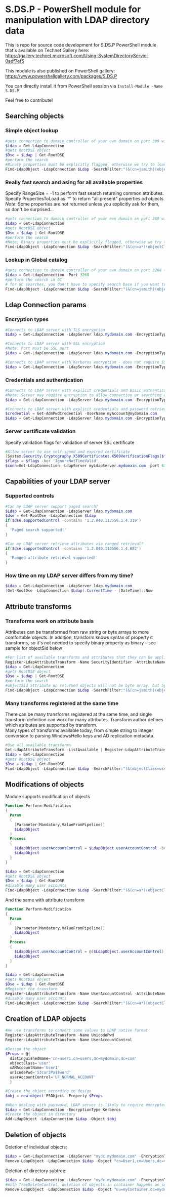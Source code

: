 # S.DS.P - PowerShell module for manipulation with LDAP directory data
This is repo for source code development for S.DS.P PowerShell module that's available on Technet Gallery here: https://gallery.technet.microsoft.com/Using-SystemDirectoryServic-0adf7ef5

This module is also published on PowerShell gallery: https://www.powershellgallery.com/packages/S.DS.P

You can directly install it from PowerShell session via <code>Install-Module -Name S.DS.P</code>

Feel free to contribute!

## Searching objects
### Simple object lookup
```powershell
#gets connection to domain controller of your own domain on port 389 with your current credentials
$Ldap = Get-LdapConnection
#gets RootDSE object
$Dse = $Ldap | Get-RootDSE
#perform the search
#Binary properties must be explicitly flagged, otherwise we try to load them as string
Find-LdapObject -LdapConnection $Ldap -SearchFilter:"(&(cn=jsmith)(objectClass=user)(objectCategory=organizationalPerson))" -SearchBase:"ou=Users,$($Dse.defaultNamingContext)" -PropertiesToLoad:@("sAMAccountName","objectSid") -BinaryProps:@("objectSid")
```
### Really fast search and asing for all available properties
Specify RangeSize = -1 to perform fast search returning common attributes. Specify PropertiesToLoad as '*' to return "all present" properties od objects  
*Note*: Some properties are not returned unless you explicitly ask for them, so don't be surprised...
```powershell
#gets connection to domain controller of your own domain on port 389 with your current credentials
$Ldap = Get-LdapConnection
#gets RootDSE object
$Dse = $Ldap | Get-RootDSE
#perform the search
#Note: Binary properties must be explicitly flagged, otherwise we try to load them as string
Find-LdapObject -LdapConnection $Ldap -SearchFilter:"(&(cn=a*)(objectClass=user)(objectCategory=organizationalPerson))" -SearchBase:"ou=Users,$($Dse.defaultNamingContext)" -RangeSize -1 -PropertiesToLoad '*'
```
### Lookup in Global catalog
```powershell
#gets connection to domain controller of your own domain on port 3268 (Global Catalog) with your current credentials
$Ldap = Get-LdapConnection -Port 3268
#perform the search in GC
# for GC searches, you don't have to specify search base if you want to search entire forest
Find-LdapObject -LdapConnection $Ldap -SearchFilter:"(&(cn=jsmith)(objectClass=user)(objectCategory=organizationalPerson))" -PropertiesToLoad:@("sAMAccountName","objectSid") -BinaryProps:@("objectSid")
```

## Ldap Connection params
### Encryption types
```powershell
#Connects to LDAP server with TLS encryption
$Ldap = Get-LdapConnection -LdapServer ldap.mydomain.com -EncryptionType TLS

#Connects to LDAP server with SSL encryption
#Note: Port must be SSL port
$Ldap = Get-LdapConnection -LdapServer ldap.mydomain.com -EncryptionType SSL -Port 636

#Connects to LDAP server with Kerberos encryption - does not require SSL cert on LDAP server!
$Ldap = Get-LdapConnection -LdapServer ldap.mydomain.com -EncryptionType Kerberos
```
### Credentials and authentication
```powershell
#Connects to LDAP server with explicit credentials and Basic authentication
#Note: Server may require encryption to allow connection or searching of data
$Ldap = Get-LdapConnection -LdapServer ldap.mydomain.com -EncryptionType Kerberos -Credential (Get-Credential) -AuthType Basic

#Connects to LDAP server with explicit credentials and password retrieved on the fly via AdmPwd.E
$credential = Get-AdmPwdCredential -UserName myAccount@mydomain.com
$Ldap = Get-LdapConnection -LdapServer ldap.mydomain.com -EncryptionType Kerberos -Credential $Credential
```
### Server certificate validation
Specify validation flags for validation of server SSL certificate
```powershell
#Allow server to use self-sgned and expired certificate
[System.Security.Cryptography.X509Certificates.X509VerificationFlags]$flags = 'AllowUnknownCertificateAuthority'
$flags = $flags -bor 'IgnoreNotTimeValid'
$conn=Get-LdapConnection -LdapServer myLdapServer.mydomain.com -port 636 -CertificateValidationFlags $flags
```
## Capabilities of your LDAP server
### Supported controls
```powershell
#Can my LDAP server support paged search?
$Ldap = Get-LdapConnection -LdapServer ldap.mydomain.com
$dse = Get-RootDse -LdapConnection $Ldap
if($dse.supportedControl -contains '1.2.840.113556.1.4.319')
{
  'Paged search supported!'
}

#Can my LDAP server retrieve attributes via ranged retrieval?
if($dse.supportedControl -contains '1.2.840.113556.1.4.802')
{
  'Ranged attribute retrieval supported!'
}
```
### How time on my LDAP server differs from my time?
```powershell
$Ldap = Get-LdapConnection -LdapServer ldap.mydomain.com
(Get-RootDse -LdapConnection $Ldap).CurrentTime - [DateTime]::Now
```
## Attribute transforms
### Transforms work on attribute basis
Attributes can be transformed from raw string or byte arrays to more comfortable objects. In addition, transform knows syntax of property it transforms, so it's not needed to specify binary property as binary - see sample for objectSid below
```powershell
#For list of available transforms and attributes that they can be applied on, run Get-LdapAttributeTransform -ListAvailable
Register-LdapAttributeTransform -Name SecurityIdentifier -AttributeName objectSid
$Ldap = Get-LdapConnection
#gets RootDSE object
$Dse = $Ldap | Get-RootDSE
#perform the search
#objectSid attribute on returned objects will not be byte array, but System.Security.Principal.SecurityIdentifier
Find-LdapObject -LdapConnection $Ldap -SearchFilter:"(&(cn=jsmith)(objectClass=user)(objectCategory=organizationalPerson))" -SearchBase:"ou=Users,$($Dse.defaultNamingContext)" -PropertiesToLoad:@("sAMAccountName","objectSid")
```
### Many transforms registered at the same time
There can be many transforms registered at the same time, and single transform definition can work for many attributes. Transform author defines which atributes are supported by transform.  
Many types of transforms available today, from simple string to integer conversion to parsing WindowsHello keys and AD replication metadata.
```powershell
#Use all available transforms
Get-LdapAttributeTransform -ListAvailable | Register-LdapAttributeTransform
$Ldap = Get-LdapConnection
#gets RootDSE object
$Dse = $Ldap | Get-RootDSE
Find-LdapObject -LdapConnection $Ldap -SearchFilter:"(&(objectClass=user)(objectCategory=organizationalPerson))" -SearchBase:"ou=Users,$($Dse.defaultNamingContext)" -PropertiesToLoad:@('*') -RangeSize -1
```
## Modifications of objects
Module supports modification of objects
```powershell
Function Perform-Modification
{
  Param
  (
    [Parameter(Mandatory,ValueFromPipeline)]
    $LdapObject
  )
  Process
  {
    $LdapObject.userAccountControl = $LdapObject.userAccountControl -bor 0x2
    $LdapObject
  }
}

$Ldap = Get-LdapConnection
#gets RootDSE object
$Dse = $Ldap | Get-RootDSE
#disable many user accounts
Find-LdapObject -LdapConnection $Ldap -SearchFilter:"(&(cn=a*)(objectClass=user)(objectCategory=organizationalPerson))" -SearchBase:"ou=Users,$($Dse.defaultNamingContext)" -PropertiesToLoad:@('userAccountControl') | Perform-Modification | Edit-LdapObject -LdapConnection $Ldap -IncludedProps 'userAccountControl'

```
And the same with attribute transform
```powershell
Function Perform-Modification
{
  Param
  (
    [Parameter(Mandatory,ValueFromPipeline)]
    $LdapObject
  )
  Process
  {
    $LdapObject.userAccountControl = @($LdapObject.userAccountControl) + 'UF_ACCOUNTDISABLE'
    $LdapObject
  }
}

$Ldap = Get-LdapConnection
#gets RootDSE object
$Dse = $Ldap | Get-RootDSE
#Register the transform
Register-LdapAttributeTransform -Name UserAccountControl -AttributeName userAccountControl
#disable many user accounts
Find-LdapObject -LdapConnection $Ldap -SearchFilter:"(&(cn=a*)(objectClass=user)(objectCategory=organizationalPerson))" -SearchBase:"ou=Users,$($Dse.defaultNamingContext)" -PropertiesToLoad:@('userAccountControl' | Perform-Modification | Edit-LdapObject -LdapConnection $Ldap -IncludedProps 'userAccountControl'
```
## Creation of LDAP objects
```powershell
#We use transforms to convert some values to LDAP native format
Register-LdapAttributeTransform -Name UnicodePwd
Register-LdapAttributeTransform -Name UserAccountControl

#Design the object
$Props = @{
  distinguishedName='cn=user1,cn=users,dc=mydomain,dc=com'
  objectClass='user'
  sAMAccountName='User1'
  unicodePwd='S3cur3Pa$$word'
  userAccountControl='UF_NORMAL_ACCOUNT'
  }

#Create the object according to design
$obj = new-object PSObject -Property $Props

#When dealing with password, LDAP server is likely to require encrypted connection
$Ldap = Get-LdapConnection -EncryptionType Kerberos
#Create the object in directory
Add-LdapObject -LdapConnection $Ldap -Object $obj
```
## Deletion of objects
Deletion of individual objects:
```powershell
$Ldap = Get-LdapConnection -LdapServer "mydc.mydomain.com" -EncryptionType Kerberos
Remove-LdapObject -LdapConnection $Ldap -Object "cn=User1,cn=Users,dc=mydomain,dc=com"
```
Deletion of directory subtree:
```powershell
$Ldap = Get-LdapConnection -LdapServer "mydc.mydomain.com" -EncryptionType Kerberos
#With TreeDeleteControl, deletion of objects in container happens on server side
Remove-LdapObject -LdapConnection $Ldap -Object "ou=myContainer,dc=mydomain,dc=com" -UseTreeDelete
```
